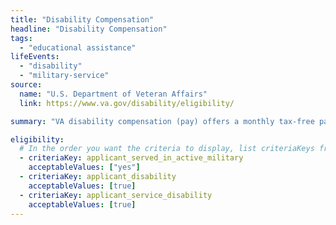 ```yaml
---
title: "Disability Compensation"
headline: "Disability Compensation"
tags:
  - "educational assistance"
lifeEvents:
  - "disability"
  - "military-service"
source:
  name: "U.S. Department of Veteran Affairs"
  link: https://www.va.gov/disability/eligibility/

summary: "VA disability compensation (pay) offers a monthly tax-free payment to veterans who got sick or injured while serving in the military and to veterans whose service made an existing condition worse."

eligibility:
  # In the order you want the criteria to display, list criteriaKeys from the csv here, each followed by a comma-separated list of which values indicate eligibility for that criteria. Wrap individual values in quotes if they have inner commas.
  - criteriaKey: applicant_served_in_active_military
    acceptableValues: ["yes"]
  - criteriaKey: applicant_disability
    acceptableValues: [true]
  - criteriaKey: applicant_service_disability
    acceptableValues: [true]
---
```

